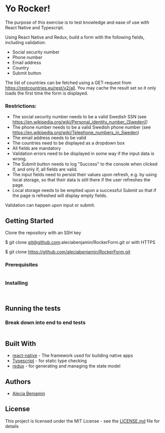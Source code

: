 # Yo Rocker!

The purpose of this exercise is to test knowledge and ease of use with React Native and
Typescript.

Using React Native and Redux, build a form with the following fields, including validation:

* Social security number
* Phone number
* Email address
* Country
* Submit button

The list of countries can be fetched using a GET-request from
https://restcountries.eu/rest/v2/all. You may cache the result set so it only loads the first time
the form is displayed.
### Restrictions:
* The social security number needs to be a valid Swedish SSN (see
https://en.wikipedia.org/wiki/Personal_identity_number_(Sweden))
* The phone number needs to be a valid Swedish phone number (see
https://en.wikipedia.org/wiki/Telephone_numbers_in_Sweden)
* The email address needs to be valid
* The countries need to be displayed as a dropdown box
* All fields are mandatory
* Validation errors need to be displayed in some way if the input data is wrong.
* The Submit button needs to log "Success" to the console when clicked if, and only if,
all fields are valid.
* The input fields need to persist their values upon refresh, e.g. by using local storage,
so that their data is still there if the user refreshes the page.
* Local storage needs to be emptied upon a successful Submit so that if the page is
refreshed will display empty fields.

Validation can happen upon input or submit.
## Getting Started

Clone the repository with an SSH key

$ git clone git@github.com:aleciabenjamin/RockerForm.git
or with HTTPS

$ git clone https://github.com/aleciabenjamin/RockerForm.git

### Prerequisites



```

```

### Installing



```

```

```

```


## Running the tests


### Break down into end to end tests



```

```

## Built With

* [react-native](https://reactnative.dev/docs/environment-setup) - The framework used for building native apps
* [Typescript](https://www.typescriptlang.org/) - for static type checking
* [redux](http://redux.js.org/) -  for generating and managing the state model

## Authors

* [Alecia Benjamin](https://www.linkedin.com/in/alecia-benjamin/)


## License

This project is licensed under the MIT License - see the [LICENSE.md](LICENSE.md) file for details

